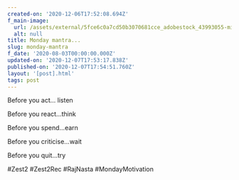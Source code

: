 ```yaml
---
created-on: '2020-12-06T17:52:08.694Z'
f_main-image:
  url: /assets/external/5fce6c0a7cd50b3070681cce_adobestock_43993055-min.jpeg
  alt: null
title: Monday mantra...
slug: monday-mantra
f_date: '2020-08-03T00:00:00.000Z'
updated-on: '2020-12-07T17:53:17.838Z'
published-on: '2020-12-07T17:54:51.760Z'
layout: '[post].html'
tags: post
---
```


Before you act... listen 

Before you react...think 

Before you spend...earn

Before you criticise...wait 

Before you quit...try 

#Zest2 #Zest2Rec #RajNasta #MondayMotivation
